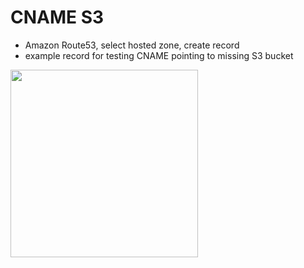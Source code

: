 # CNAME S3
* Amazon Route53, select hosted zone, create record
* example record for testing CNAME pointing to missing S3 bucket

<img src="images/cname-s3.png" width="300">
